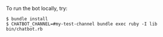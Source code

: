 To run the bot locally, try:

    $ bundle install
    $ CHATBOT_CHANNEL=#my-test-channel bundle exec ruby -I lib bin/chatbot.rb
